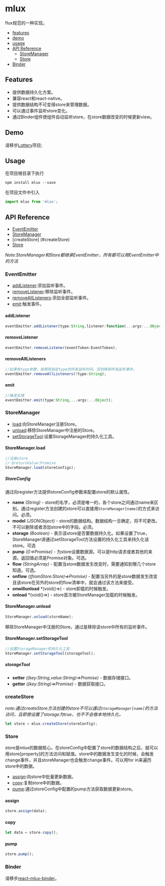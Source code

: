 # mlux
flux规范的一种实现。

* [features](#features)
* [demo](#demo)
* [usage](#usage)
* [API Reference](#api-reference)
    * [StoreManager](#storemanager)
    * [Store](#storemanager)
* [Binder](#binder)

## Features

* 提供数据持久化方案。
* 兼容react和react-native。
* 提供数据结构不可变得store来管理数据。
* 可以通过事件监听store变化。
* 通过Binder组件使组件自动监听store，在store数据改变的时候更新view。

## Demo 

请移步[Lottery](https://github.com/pallyoung/lottery)项目;

## Usage

 在项目根目录下执行 
 ```
 npm install mlux --save
 ```      
 在项目文件中引入 
 ```javascript
 import mlux from 'mlux';
 ```

## API Reference

  * [EventEmitter](#eventemitter)
  * [StoreManager](#storemanager)
  * [createStore] (#createStore)
  * [Store](#storemanager)

*Note:StoreManager和Store都继承EventEmitter，所有都可以用EventEmitter中的方法*

### EventEmitter

  * [addListener](#addlistener):添加监听事件。
  * [removeListener](#removelistener):移除监听事件。
  * [removeAllListeners](#removealllisteners):添加全部监听事件。
  * [emit](#emit):触发事件。

#### addListener

```javascript
eventEmitter.addListener(type:String,listener:function(...args:...Object)): EventToken;
```

#### removeListener

```javascript
eventEmitter.removeListener(eventToken:EventToken);
```

#### removeAllListeners

```javascript
//如果有type参数，就移除指定type的所有监听时间，否则移除所有监听事件。
eventEmitter.removeAllListeners(?type:String);
```

#### emit

```javascript
//触发实践
eventEmitter.emit(type:String,...args:...Object);
```

### StoreManager
  
  * [load](#storemanagerload):向StoreManager注册Store。
  * [unload](#storemanagerunload):移除StoreManager中注册的Store。
  * [setStorageTool](#storemanagersetstoragetool):设置StorageManager的持久化工具。

#### StoreManager.load
```javascript
//注册store
// @returnValue:Promise
StoreManager.load(storeConfigs);
```
##### StoreConfig

通过向register方法提供storeConfig参数来配置store的默认属性。

* __name__ *(String)* - store的名字，必须是唯一的，各个store之间通过name来区别。通过register方法创建的store可以直接用`StoreManager[name]`的方式来访问。必须。
* __model__ *(JSONObject)* - store的数据结构。数据结构一旦确定，将不可更改。不可以删除或者添加store中的字段。必须。
* __storage__ *(Boolean)* - 表示该store是否要数据持久化。如果设置了true，StoreManager讲通过setStorageTool方法设置的持久化工具来持久化该store。可选
* __pump__ *(()=>Promise)* - 为store设置数据源。可以是http请求或者其他的来源。返回值必须是Promise对象。可选。
* __flow__ *(StringArray)* - 配置当store数据发生改变时，需要通知到哪几个store知道。可选。
* __onflow__ *((fromStore:Store)=>Promise)* - 配置当另外的是store数据发生改变且该store在另外的store的flow清单中，就会通过该方法来接受。
* __onwillunload__ *(void()=>) - store卸载的时候触发。
* __onload__ *(void()=>) - store首次被StoreManager加载的时候触发。

#### StoreManager.unload

```javascript
StoreManager.unload(storeName);
```
移除StoreManager中注册的Store。通过是移除该store中所有的监听事件。


#### StoreManager.setStorageTool

```javascript
//设置StorageManager的持久化工具
StoreManager.setStorageTool(storageTool);
```

##### storageTool

* __setter__ *((key:String,value:String)=>Promise)* - 数据存储接口。
* __getter__ *((key:String)=>Promise)* - 数据获取接口。

### createStore

*note:通过createStore方法创建的store不可以通过`StorageManager[name]`的方法访问，且即使设置了storage为true，也不不会做本地持久化。*

```javascript
let store = mlux.createStore(storeConfig);
```

### Store

store是mlux的数据核心。在storeConfig中配置了store的数据结构之后，就可以用store[property]的方法访问和赋值。store中的数据发生变化的时候，会触发change事件，并且storeManager也会触发change事件。可以用for in来遍历store中的数据。

* [assign](#assign):向store中批量更新数据。
* [copy](#copy):复制store中的数据。
* [pump](#pump):通过storeConfig中配置的pump方法获取数据更新store。

#### assign

```javascript
store.assign(data);
```

#### copy

```javascript
let data = store.copy();
```
#### pump

```javascript
store.pump();
```
### Binder
请移步[react-mlux-binder](https://github.com/pallyoung/react-mlux-binder)。



 
 
 




